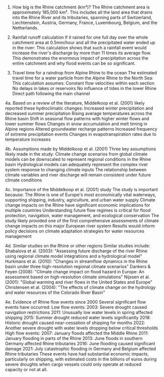 1. How big is the Rhine catchment (km²)?
The Rhine catchment area is approximately 185,000 km². This includes all the land area that drains into the Rhine River and its tributaries, spanning parts of Switzerland, Liechtenstein, Austria, Germany, France, Luxembourg, Belgium, and the Netherlands.


2. Rainfall runoff calculation
If it rained for one full day over the whole catchment area at 0.5mm/hour and all the precipitated water ended up in the river:
This calculation shows that such a rainfall event would increase the river's discharge by more than 11 times its average flow. This demonstrates the enormous impact of precipitation across the entire catchment and why flood events can be so significant.


3. Travel time for a raindrop from Alpine Rhine to the ocean
The estimated travel time for a water particle from the Alpine Rhine to the North Sea:
This calculation assumes:
Constant flow velocities within each section
No delays in lakes or reservoirs
No influence of tides in the lower Rhine
Direct path following the main channel

4a. Based on a review of the literature, Middelkoop et al. (2001) likely reported these hydroclimatic changes:
Increased winter precipitation and decreased summer precipitation
Rising average temperatures across the Rhine basin
Shift in seasonal flow patterns with higher winter flows and lower summer flows
Changes in snow accumulation and melt timing in Alpine regions
Altered groundwater recharge patterns
Increased frequency of extreme precipitation events
Changes in evapotranspiration rates due to temperature increases


4b. Assumptions made by Middelkoop et al. (2001)
Three key assumptions likely made in the study:
Climate change scenarios from global climate models can be downscaled to represent regional conditions in the Rhine basin
Hydrological models can adequately represent the complex river system response to changing climate inputs
The relationship between climate variables and river discharge will remain consistent under future climate conditions


4c. Importance of the Middelkoop et al. (2001) study
The study is important because:
The Rhine is one of Europe's most economically vital waterways, supporting shipping, industry, agriculture, and urban water supply
Climate change impacts on the Rhine have significant economic implications for multiple countries
Understanding future flow regimes is critical for flood protection, navigation, water management, and ecological conservation
The study likely provided one of the first comprehensive assessments of climate change impacts on this major European river system
Results would inform policy decisions on climate adaptation strategies for water resources management


4d. Similar studies on the Rhine or other regions
Similar studies include:
Shabalova et al. (2003): "Assessing future discharge of the river Rhine using regional climate model integrations and a hydrological model"
Hurkmans et al. (2010): "Changes in streamflow dynamics in the Rhine basin under three high-resolution regional climate scenarios"
Dankers & Feyen (2008): "Climate change impact on flood hazard in Europe: An assessment based on high-resolution climate simulations"
Nijssen et al. (2001): "Global warming and river flows in the United States and Europe"
Christensen et al. (2004): "The effects of climate change on the hydrology and water resources of the Colorado River Basin"


4e. Evidence of Rhine flow events since 2000
Several significant flow events have occurred:
Low flow events:
2003: Severe drought caused navigation restrictions
2011: Unusually low water levels in spring affected shipping
2015: Summer drought reduced water levels significantly
2018: Historic drought caused near-cessation of shipping for months
2022: Another severe drought with water levels dropping below critical thresholds
High flow events:
2007: January floods affected the Middle Rhine
2011: January flooding in parts of the Rhine
2013: June floods in southern Germany affected Rhine tributaries
2016: June flooding caused significant damage
2021: July catastrophic flooding in Germany and Belgium affected Rhine tributaries
These events have had substantial economic impacts, particularly on shipping, with estimated costs in the billions of euros during severe droughts when cargo vessels could only operate at reduced capacity or not at all.